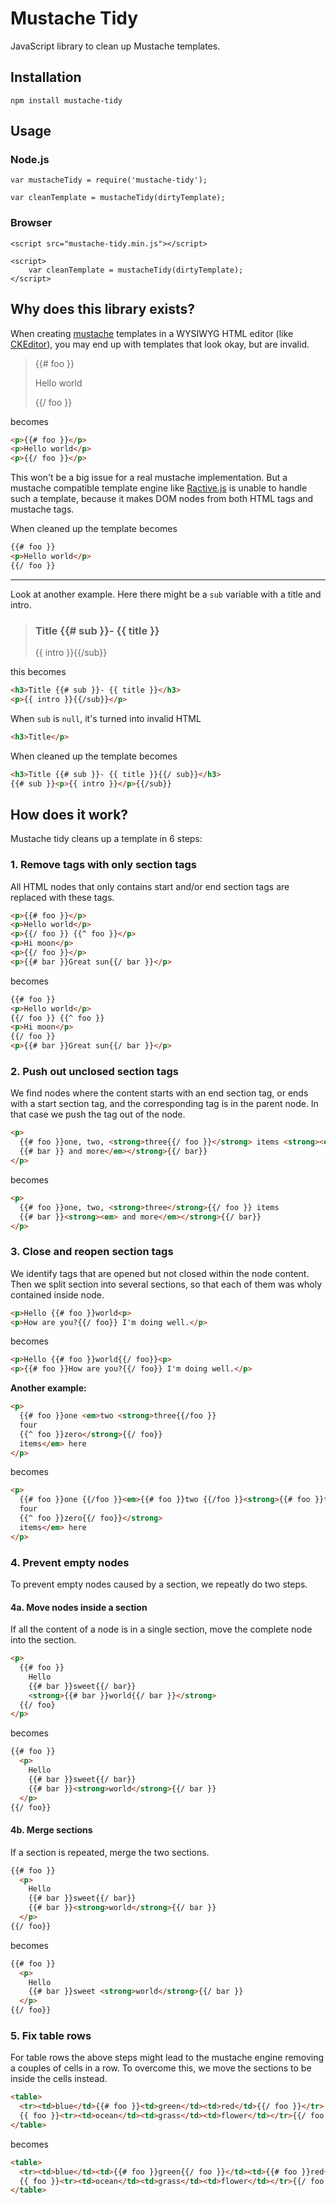 # Mustache Tidy

JavaScript library to clean up Mustache templates.

## Installation

    npm install mustache-tidy

## Usage

### Node.js

    var mustacheTidy = require('mustache-tidy');
    
    var cleanTemplate = mustacheTidy(dirtyTemplate);

### Browser

    <script src="mustache-tidy.min.js"></script>
    
    <script>
        var cleanTemplate = mustacheTidy(dirtyTemplate);
    </script>

## Why does this library exists?

When creating [mustache][] templates in a WYSIWYG HTML editor (like [CKEditor][]), you may end up with templates that
look okay, but are invalid.

> {{# foo }}
> 
> Hello world
> 
> {{/ foo }}

becomes

```html
<p>{{# foo }}</p>
<p>Hello world</p>
<p>{{/ foo }}</p>
```

This won't be a big issue for a real mustache implementation. But a mustache compatible template engine like
[Ractive.js][] is unable to handle such a template, because it makes DOM nodes from both HTML tags and mustache tags.

When cleaned up the template becomes

```html
{{# foo }}
<p>Hello world</p>
{{/ foo }}
```

---

Look at another example. Here there might be a `sub` variable with a title and intro.

> ### Title {{# sub }}- {{ title }}
> {{ intro }}{{/sub}}

this becomes

```html
<h3>Title {{# sub }}- {{ title }}</h3>
<p>{{ intro }}{{/sub}}</p>
```

When `sub` is `null`, it's turned into invalid HTML

```html
<h3>Title</p>
```

When cleaned up the template becomes

```html
<h3>Title {{# sub }}- {{ title }}{{/ sub}}</h3>
{{# sub }}<p>{{ intro }}</p>{{/sub}}
```

## How does it work?

Mustache tidy cleans up a template in 6 steps:

### 1. Remove tags with only section tags

All HTML nodes that only contains start and/or end section tags are replaced with these tags.

```html
<p>{{# foo }}</p>
<p>Hello world</p>
<p>{{/ foo }} {{^ foo }}</p>
<p>Hi moon</p>
<p>{{/ foo }}</p>
<p>{{# bar }}Great sun{{/ bar }}</p>
```

becomes

```html
{{# foo }}
<p>Hello world</p>
{{/ foo }} {{^ foo }}
<p>Hi moon</p>
{{/ foo }}
<p>{{# bar }}Great sun{{/ bar }}</p>
```

### 2. Push out unclosed section tags

We find nodes where the content starts with an end section tag, or ends with a start section tag, and the corresponding
tag is in the parent node. In that case we push the tag out of the node.

```html
<p>
  {{# foo }}one, two, <strong>three{{/ foo }}</strong> items <strong><em>
  {{# bar }} and more</em></strong>{{/ bar}}
</p>
```

becomes

```html
<p>
  {{# foo }}one, two, <strong>three</strong>{{/ foo }} items
  {{# bar }}<strong><em> and more</em></strong>{{/ bar}}
</p>
```

### 3. Close and reopen section tags

We identify tags that are opened but not closed within the node content. Then we split section into several sections, so that each of them was wholy contained inside node.

```html
<p>Hello {{# foo }}world<p>
<p>How are you?{{/ foo}} I'm doing well.</p>
```

becomes

```html
<p>Hello {{# foo }}world{{/ foo}}<p>
<p>{{# foo }}How are you?{{/ foo}} I'm doing well.</p>
```

**Another example:**

```html
<p>
  {{# foo }}one <em>two <strong>three{{/foo }}
  four
  {{^ foo }}zero</strong>{{/ foo}}
  items</em> here
</p>
```

becomes

```html
<p>
  {{# foo }}one {{/foo }}<em>{{# foo }}two {{/foo }}<strong>{{# foo }}three{{/foo }}
  four
  {{^ foo }}zero{{/ foo}}</strong>
  items</em> here
</p>
```

### 4. Prevent empty nodes

To prevent empty nodes caused by a section, we repeatly do two steps.

#### 4a. Move nodes inside a section

If all the content of a node is in a single section, move the complete node into the section.

```html
<p>
  {{# foo }}
    Hello
    {{# bar }}sweet{{/ bar}}
    <strong>{{# bar }}world{{/ bar }}</strong>
  {{/ foo}
</p>
```

becomes

```html
{{# foo }}
  <p>
    Hello
    {{# bar }}sweet{{/ bar}}
    {{# bar }}<strong>world</strong>{{/ bar }}
  </p>
{{/ foo}}
```

#### 4b. Merge sections

If a section is repeated, merge the two sections.

```html
{{# foo }}
  <p>
    Hello
    {{# bar }}sweet{{/ bar}}
    {{# bar }}<strong>world</strong>{{/ bar }}
  </p>
{{/ foo}}
```

becomes

```html
{{# foo }}
  <p>
    Hello
    {{# bar }}sweet <strong>world</strong>{{/ bar }}
  </p>
{{/ foo}}
```

### 5. Fix table rows

For table rows the above steps might lead to the mustache engine removing a couples of cells in a row. To overcome
this, we move the sections to be inside the cells instead.

```html
<table>
  <tr><td>blue</td>{{# foo }}<td>green</td><td>red</td>{{/ foo }}</tr>
  {{ foo }}<tr><td>ocean</td><td>grass</td><td>flower</td></tr>{{/ foo }}
</table>
```

becomes

```html
<table>
  <tr><td>blue</td><td>{{# foo }}green{{/ foo }}</td><td>{{# foo }}red{{/ foo }}</td></tr>
  {{ foo }}<tr><td>ocean</td><td>grass</td><td>flower</td></tr>{{/ foo }}
</table>
```


[mustache]: https://mustache.github.io/
[CKEditor]: http://ckeditor.com/
[Ractive.js]: http://www.ractivejs.org/
